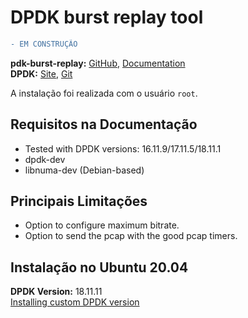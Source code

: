 # DPDK burst replay tool
```diff
- EM CONSTRUÇÃO
```

**pdk-burst-replay:** [GitHub](https://github.com/FraudBuster/dpdk-burst-replay), [Documentation](https://doc.dpdk.org/burst-replay/index.html)  
**DPDK:** [Site](http://core.dpdk.org/doc/), [Git](http://git.dpdk.org/) 

A instalação foi realizada com o usuário `root`.

## Requisitos na Documentação
- Tested with DPDK versions: 16.11.9/17.11.5/18.11.1
- dpdk-dev
- libnuma-dev (Debian-based)

## Principais Limitações 
- Option to configure maximum bitrate.
- Option to send the pcap with the good pcap timers.

## Instalação no Ubuntu 20.04
**DPDK Version:** 18.11.11  
[Installing custom DPDK version](https://doc.dpdk.org/burst-replay/user-guide.html#installing-custom-dpdk-version)  

